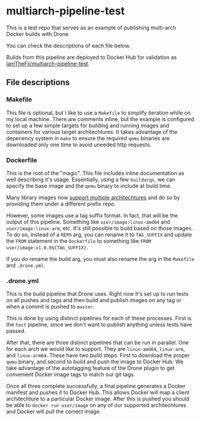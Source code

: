 # multiarch-pipeline-test

This is a test repo that serves as an example of publishing multi-arch Docker builds with Drone.

You can check the descriptions of each file below.

Builds from this pipeline are deployed to Docker Hub for validation as [IamTheFij/multiarch-pipeline-test](https://hub.docker.com/r/iamthefij/multiarch-pipeline-test).

## File descriptions

### Makefile

This file is optional, but I like to use a `Makefile` to simplify iteration while on my local machine. There are comments inline, but the example is configured to set up a few simple targets for building and running images and containers for various target architechtures. It takes advantage of the depenency system in `make` to ensure the required `qemu` binaries are downloaded only one time to avoid uneeded http requests.

### Dockerfile

This is the root of the "magic". This file includes inline documentation as well describing it's usage. Essentially, using a few `buildargs`, we can specify the base image and the `qemu` binary to include at build time.

Many library images now [support multiple architechtures](https://github.com/docker-library/official-images#architectures-other-than-amd64) and do so by providing them under a different prefix repo.

However, some images use a tag suffix format. In fact, that will be the output of this pipeline. Something like `user/image:linux-amd64` and `user/image:linux-arm`, etc. It's still possible to build based on those images. To do so, instead of a `REPO` arg, you can rename it to `TAG_SUFFIX` and update the `FROM` statement in the `Dockerfile` to something like `FROM user/image:v1.0.0${TAG_SUFFIX}`.

If you do rename the build arg, you must also rename the arg in the `Makefile` and `.drone.yml`.

### .drone.yml

This is the build pipeline that Drone uses. Right now it's set up to run tests on all pushes and tags and then build and publish images on any tag or when a commit is pushed to `master`.

This is done by using distinct pipelines for each of these processes. First is the `test` pipeline, since we don't want to publish anything unless tests have passed.

After that, there are three distinct pipelines that can be run in parallel. One for each arch we would like to support. They are `linux-amd64`, `linux-arm`, and `linux-arm64`. These have two build steps. First to download the proper `qemu` binary, and second to build and push the image to Docker Hub. We take advantage of the autotagging feature of the Drone plugin to get convenient Docker image tags to match our git tags.

Once all three complete successfully, a final pipeline generates a Docker manifest and pushes it to Docker Hub. This allows Docker will map a client architechture to a particular Docker image. After this is pushed you should be able to `docker run user/image` on any of our supported architechtures and Docker will pull the correct image.